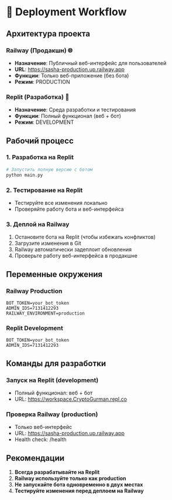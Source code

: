 
# 🚀 Deployment Workflow

## Архитектура проекта

### Railway (Продакшн) 🌐
- **Назначение**: Публичный веб-интерфейс для пользователей
- **URL**: https://sasha-production.up.railway.app
- **Функции**: Только веб-приложение (без бота)
- **Режим**: PRODUCTION

### Replit (Разработка) 🔧
- **Назначение**: Среда разработки и тестирования
- **Функции**: Полный функционал (веб + бот)
- **Режим**: DEVELOPMENT

## Рабочий процесс

### 1. Разработка на Replit
```bash
# Запустить полную версию с ботом
python main.py
```

### 2. Тестирование на Replit
- Тестируйте все изменения локально
- Проверяйте работу бота и веб-интерфейса

### 3. Деплой на Railway
1. Остановите бота на Replit (чтобы избежать конфликтов)
2. Загрузите изменения в Git
3. Railway автоматически задеплоит обновления
4. Проверьте работу веб-интерфейса в продакшне

## Переменные окружения

### Railway Production
```
BOT_TOKEN=your_bot_token
ADMIN_IDS=7131412293
RAILWAY_ENVIRONMENT=production
```

### Replit Development
```
BOT_TOKEN=your_bot_token
ADMIN_IDS=7131412293
```

## Команды для разработки

### Запуск на Replit (development)
- Полный функционал: веб + бот
- URL: https://workspace.CryptoGurman.repl.co

### Проверка Railway (production)
- Только веб-интерфейс
- URL: https://sasha-production.up.railway.app
- Health check: /health

## Рекомендации

1. **Всегда разрабатывайте на Replit**
2. **Railway используйте только как production**
3. **Не запускайте бота одновременно в двух местах**
4. **Тестируйте изменения перед деплоем на Railway**
